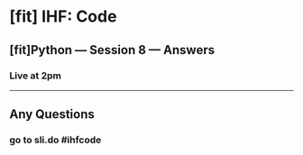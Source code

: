 # [fit] IHF: Code
## [fit]Python — Session 8 — Answers
### Live at 2pm

---

## Any Questions

### go to sli.do #ihfcode

